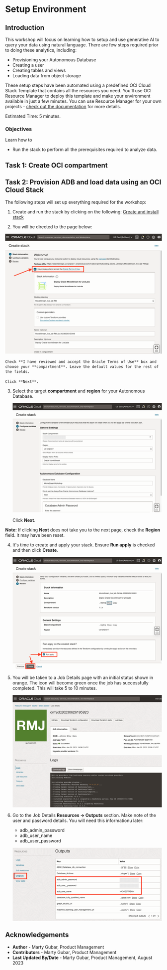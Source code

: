 # Setup Environment
## Introduction

This workshop will focus on learning how to setup and use generative AI to query your data using natural language. There are few steps required prior to doing these analytics, including:
* Provisioning your Autonomous Database
* Creating a user
* Creating tables and views
* Loading data from object storage

These setup steps have been automated using a predefined OCI Cloud Stack Template that contains all the resources you need. You'll use OCI Resource Manager to deploy this template and make your environment available in just a few minutes. You can use Resource Manager for your own projects - [check out the documentation](https://docs.oracle.com/en-us/iaas/Content/ResourceManager/Concepts/resourcemanager.htm) for more details.

Estimated Time: 5 minutes.

### Objectives

Learn how to
* Run the stack to perform all the prerequisites required to analyze data. 

## Task 1: Create OCI compartment
[](include:iam-compartment-create-body.md)

## Task 2: Provision ADB and load data using an OCI Cloud Stack

The following steps will set up everything required for the workshop:


1. Create and run the stack by clicking on the following: [Create and install stack](https://cloud.oracle.com/resourcemanager/stacks/create?region=home&zipUrl=https://github.com/oracle-devrel/terraform-oci-oracle-cloud-foundation/releases/download/v1.0.0/Deploy-Autonomous-Database-and-the-MovieStream-data-sets-for-Oracle-LiveLabs-RM.zip&zipUrlVariables={&quot;tag&quot;:&quot;gen-ai&quot;,&quot;run\_post\_load_procedures&quot;:&quot;true&quot;,&quot;db\_name&quot;:&quot;myquickstart&quot;})

2. You will be directed to the page below: 

  ![The create stack page](./images/create-stack.png "")

    Check **I have reviewed and accept the Oracle Terms of Use** box and choose your **compartment**. Leave the default values for the rest of the fields. 
    
    Click **Next**.

3. Select the target **compartment** and **region** for your Autonomous Database. 

    ![The create stack page](./images/stack-info.png "")

    Click **Next**. 

  **Note:** If clicking **Next** does not take you to the next page, check the **Region** field. It may have been reset.

4. It's time to create and apply your stack. Ensure **Run apply** is checked and then click **Create**.

    ![The create stack page](./images/click-create.png "")

5. You will be taken to a Job Details page with an initial status shown in orange. The icon will become green once the job has successfully completed. This will take 5 to 10 minutes.

    ![Job has been successful](./images/stack-success.png "")

6. Go to the Job Details **Resources -> Outputs** section. Make note of the user and password details. You will need this informationu later:
    * adb\_admin\_password
    * adb\_user\_name
    * adb\_user\_password

    ![User details](./images/output.png "")

## Acknowledgements
  * **Author** - Marty Gubar, Product Management
  * **Contributors** -  Marty Gubar, Product Management
* **Last Updated By/Date** - Marty Gubar, Product Management, August 2023